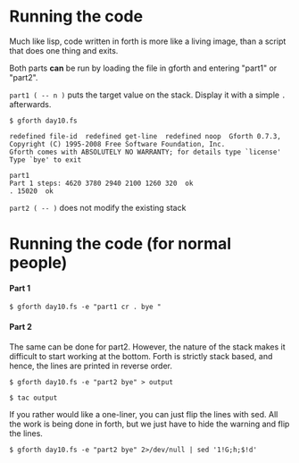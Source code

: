 # Running the code

Much like lisp, code written in forth is more like a living image, than a script that does one thing and exits.

Both parts **can** be run by loading the file in gforth and entering "part1" or "part2".

`part1 ( -- n )` puts the target value on the stack. Display it with a simple `.` afterwards.

```
$ gforth day10.fs

redefined file-id  redefined get-line  redefined noop  Gforth 0.7.3, Copyright (C) 1995-2008 Free Software Foundation, Inc.
Gforth comes with ABSOLUTELY NO WARRANTY; for details type `license'
Type `bye' to exit

part1
Part 1 steps: 4620 3780 2940 2100 1260 320  ok
. 15020  ok
```

`part2 ( -- )` does not modify the existing stack

# Running the code (for normal people)

#### Part 1
`$ gforth day10.fs -e "part1 cr . bye " `

#### Part 2

The same can be done for part2. However, the nature of the stack makes it difficult to start working at the bottom. Forth is strictly stack based, and hence, the lines are printed in reverse order.

```
$ gforth day10.fs -e "part2 bye" > output

$ tac output
```
If you rather would like a one-liner, you can just flip the lines with sed. All the work is being done in forth, but we just have to hide the warning and flip the lines.


`$ gforth day10.fs -e "part2 bye" 2>/dev/null | sed '1!G;h;$!d' `



